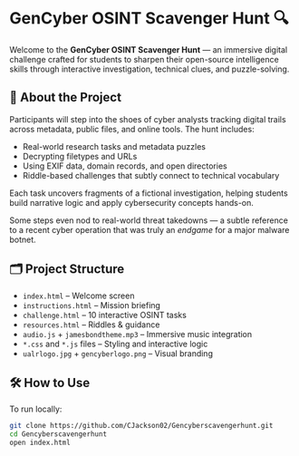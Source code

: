 # GenCyber OSINT Scavenger Hunt 🔍

Welcome to the **GenCyber OSINT Scavenger Hunt** — an immersive digital challenge crafted for students to sharpen their open-source intelligence skills through interactive investigation, technical clues, and puzzle-solving.

## 🧩 About the Project

Participants will step into the shoes of cyber analysts tracking digital trails across metadata, public files, and online tools. The hunt includes:

- Real-world research tasks and metadata puzzles
- Decrypting filetypes and URLs
- Using EXIF data, domain records, and open directories
- Riddle-based challenges that subtly connect to technical vocabulary

Each task uncovers fragments of a fictional investigation, helping students build narrative logic and apply cybersecurity concepts hands-on.

Some steps even nod to real-world threat takedowns — a subtle reference to a recent cyber operation that was truly an _endgame_ for a major malware botnet.

## 🗂️ Project Structure

- `index.html` – Welcome screen
- `instructions.html` – Mission briefing
- `challenge.html` – 10 interactive OSINT tasks
- `resources.html` – Riddles & guidance
- `audio.js` + `jamesbondtheme.mp3` – Immersive music integration
- `*.css` and `*.js` files – Styling and interactive logic
- `ualrlogo.jpg` + `gencyberlogo.png` – Visual branding

## 🛠️ How to Use

To run locally:

```bash
git clone https://github.com/CJackson02/Gencyberscavengerhunt.git
cd Gencyberscavengerhunt
open index.html

